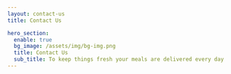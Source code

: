 ```yaml
---
layout: contact-us
title: Contact Us

hero_section:
  enable: true
  bg_image: /assets/img/bg-img.png
  title: Contact Us
  sub_title: To keep things fresh your meals are delivered every day
---
```

